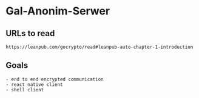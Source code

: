 # Gal-Anonim-Serwer

## URLs to read
```
https://leanpub.com/gocrypto/read#leanpub-auto-chapter-1-introduction
```

## Goals
```
- end to end encrypted communication
- react native client
- shell client
```
